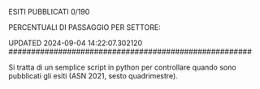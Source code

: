 ESITI PUBBLICATI 0/190 

PERCENTUALI DI PASSAGGIO PER SETTORE:

UPDATED 2024-09-04 14:22:07.302120
###################################################### 

Si tratta di un semplice script in python per controllare quando sono pubblicati gli esiti (ASN 2021, sesto quadrimestre).

